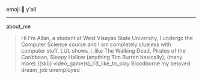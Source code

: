 emoji 🍕 y'all
***
about_me
>Hi I'm Allan, a student at West Visayas State University, I undergo the Computer Science course and I am completely clueless with computer stuff. LUL
shows_I_like
>The Walking Dead, Pirates of the Caribbean, Sleepy Hallow (anything Tim Burton basically), (many more) ((skl))
video_game(s)_i'd_like_to_play
>Bloodborne my beloved
dream_job
>unemployed
